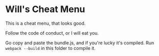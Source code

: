 # Will's Cheat Menu

This is a cheat menu, that looks good.

Follow the code of conduct, or I will eat you.

Go copy and paste the bundle.js, and if you're lucky it's compiled.
Run `webpack --build` in this folder to compile it.
